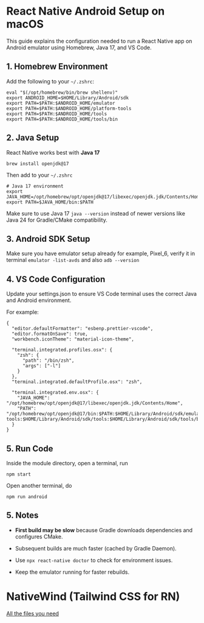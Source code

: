 # React Native Android Setup on macOS

This guide explains the configuration needed to run a React Native app on Android emulator using Homebrew, Java 17, and VS Code.

## 1. Homebrew Environment

Add the following to your `~/.zshrc`:

```
eval "$(/opt/homebrew/bin/brew shellenv)"
export ANDROID_HOME=$HOME/Library/Android/sdk
export PATH=$PATH:$ANDROID_HOME/emulator
export PATH=$PATH:$ANDROID_HOME/platform-tools
export PATH=$PATH:$ANDROID_HOME/tools
export PATH=$PATH:$ANDROID_HOME/tools/bin
```

## 2. Java Setup

React Native works best with **Java 17**

```
brew install openjdk@17
```

Then add to your `~/.zshrc`

```
# Java 17 environment
export JAVA_HOME=/opt/homebrew/opt/openjdk@17/libexec/openjdk.jdk/Contents/Home
export PATH=$JAVA_HOME/bin:$PATH
```

Make sure to use Java 17 `java --version` instead of newer versions like Java 24 for Gradle/CMake compatibility.

## 3. Android SDK Setup

Make sure you have emulator setup already for example, Pixel_6, verify it in terminal `emulator -list-avds` and also `adb --version`

## 4. VS Code Configuration

Update your settings.json to ensure VS Code terminal uses the correct Java and Android environment.

For example:

```
{
  "editor.defaultFormatter": "esbenp.prettier-vscode",
  "editor.formatOnSave": true,
  "workbench.iconTheme": "material-icon-theme",

  "terminal.integrated.profiles.osx": {
    "zsh": {
      "path": "/bin/zsh",
      "args": ["-l"]
    }
  },
  "terminal.integrated.defaultProfile.osx": "zsh",

  "terminal.integrated.env.osx": {
    "JAVA_HOME": "/opt/homebrew/opt/openjdk@17/libexec/openjdk.jdk/Contents/Home",
    "PATH": "/opt/homebrew/opt/openjdk@17/bin:$PATH:$HOME/Library/Android/sdk/emulator:$HOME/Library/Android/sdk/platform-tools:$HOME/Library/Android/sdk/tools:$HOME/Library/Android/sdk/tools/bin"
  }
}

```

## 5. Run Code

Inside the module directory, open a terminal, run

```
npm start
```

Open another terminal, do

```
npm run android
```

## 5. Notes

- **First build may be slow** because Gradle downloads dependencies and configures CMake.

- Subsequent builds are much faster (cached by Gradle Daemon).

- Use `npx react-native doctor` to check for environment issues.

- Keep the emulator running for faster rebuilds.

# NativeWind (Tailwind CSS for RN)

[All the files you need](https://github.com/WoodyLinwc/react-native-demo/commit/649052f348c6cb034cefc468d14f9a503dbe4172)
